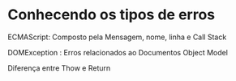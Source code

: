 <h1>Conhecendo os tipos de erros</h1>
<p>ECMAScript: Composto pela Mensagem, nome, linha e Call Stack</p>
<p>DOMException : Erros relacionados ao Documentos Object Model</p>
<p>Diferença entre Thow e Return</p>